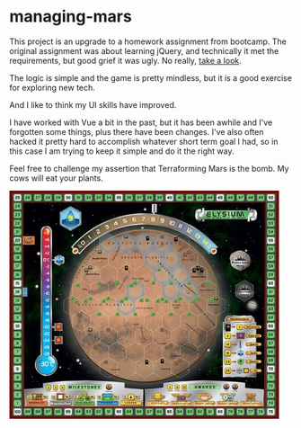 # managing-mars

This project is an upgrade to a homework assignment from bootcamp. The original assignment was about learning jQuery, and technically it met the requirements, but good grief it was ugly. No really, [take a look](https://github.com/SpiderRam/unit-4-game).

The logic is simple and the game is pretty mindless, but it is a good exercise for exploring new tech.

And I like to think my UI skills have improved.

I have worked with Vue a bit in the past, but it has been awhile and I've forgotten some things, plus there have been changes. I've also often hacked it pretty hard to accomplish whatever short term goal I had, so in this case I am trying to keep it simple and do it the right way.

Feel free to challenge my assertion that Terraforming Mars is the bomb. My cows will eat your plants.

![Elysium Board](src/assets/mars-elysium.jpg)
